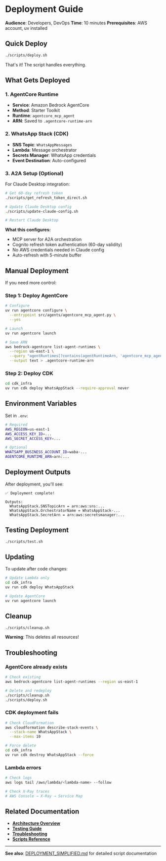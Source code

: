 # Deployment Guide

**Audience**: Developers, DevOps
**Time**: 10 minutes
**Prerequisites**: AWS account, uv installed

## Quick Deploy

```bash
./scripts/deploy.sh
```

That's it! The script handles everything.

## What Gets Deployed

### 1. AgentCore Runtime

- **Service**: Amazon Bedrock AgentCore
- **Method**: Starter Toolkit
- **Runtime**: `agentcore_mcp_agent`
- **ARN**: Saved to `.agentcore-runtime-arn`

### 2. WhatsApp Stack (CDK)

- **SNS Topic**: `WhatsAppMessages`
- **Lambda**: Message orchestrator
- **Secrets Manager**: WhatsApp credentials
- **Event Destination**: Auto-configured

### 3. A2A Setup (Optional)

For Claude Desktop integration:

```bash
# Get 60-day refresh token
./scripts/get_refresh_token_direct.sh

# Update Claude Desktop config
./scripts/update-claude-config.sh

# Restart Claude Desktop
```

**What this configures:**

- MCP server for A2A orchestration
- Cognito refresh token authentication (60-day validity)
- No AWS credentials needed in Claude config
- Auto-refresh with 5-minute buffer

## Manual Deployment

If you need more control:

### Step 1: Deploy AgentCore

```bash
# Configure
uv run agentcore configure \
  --entrypoint src/agents/agentcore_mcp_agent.py \
  --yes

# Launch
uv run agentcore launch

# Save ARN
aws bedrock-agentcore list-agent-runtimes \
  --region us-east-1 \
  --query "agentRuntimes[?contains(agentRuntimeArn, 'agentcore_mcp_agent')].agentRuntimeArn" \
  --output text > .agentcore-runtime-arn
```

### Step 2: Deploy CDK

```bash
cd cdk_infra
uv run cdk deploy WhatsAppStack --require-approval never
```

## Environment Variables

Set in `.env`:

```bash
# Required
AWS_REGION=us-east-1
AWS_ACCESS_KEY_ID=...
AWS_SECRET_ACCESS_KEY=...

# Optional
WHATSAPP_BUSINESS_ACCOUNT_ID=waba-...
AGENTCORE_RUNTIME_ARN=arn:...
```

## Deployment Outputs

After deployment, you'll see:

```
✅ Deployment complete!

Outputs:
  WhatsAppStack.SNSTopicArn = arn:aws:sns:...
  WhatsAppStack.OrchestratorName = WhatsAppStack-...
  WhatsAppStack.SecretArn = arn:aws:secretsmanager:...
```

## Testing Deployment

```bash
./scripts/test.sh
```

## Updating

To update after code changes:

```bash
# Update Lambda only
cd cdk_infra
uv run cdk deploy WhatsAppStack

# Update AgentCore
uv run agentcore launch
```

## Cleanup

```bash
./scripts/cleanup.sh
```

**Warning**: This deletes all resources!

## Troubleshooting

### AgentCore already exists

```bash
# Check existing
aws bedrock-agentcore list-agent-runtimes --region us-east-1

# Delete and redeploy
./scripts/cleanup.sh
./scripts/deploy.sh
```

### CDK deployment fails

```bash
# Check CloudFormation
aws cloudformation describe-stack-events \
  --stack-name WhatsAppStack \
  --max-items 10

# Force delete
cd cdk_infra
uv run cdk destroy WhatsAppStack --force
```

### Lambda errors

```bash
# Check logs
aws logs tail /aws/lambda/<lambda-name> --follow

# Check X-Ray traces
# AWS Console → X-Ray → Service Map
```

## Related Documentation

- **[Architecture Overview](../architecture/overview.md)**
- **[Testing Guide](testing.md)**
- **[Troubleshooting](troubleshooting.md)**
- **[Scripts Reference](../reference/scripts.md)**

---

**See also**: [DEPLOYMENT_SIMPLIFIED.md](DEPLOYMENT_SIMPLIFIED.md) for detailed script documentation
